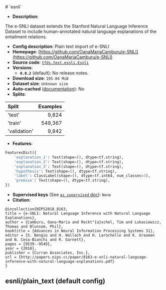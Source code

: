 <div itemscope itemtype="http://schema.org/Dataset">
  <div itemscope itemprop="includedInDataCatalog" itemtype="http://schema.org/DataCatalog">
    <meta itemprop="name" content="TensorFlow Datasets" />
  </div>
  <meta itemprop="name" content="esnli" />
  <meta itemprop="description" content="&#10;The e-SNLI dataset extends the Stanford Natural Language Inference Dataset to&#10;include human-annotated natural language explanations of the entailment&#10;relations.&#10;&#10;&#10;To use this dataset:&#10;&#10;```python&#10;import tensorflow_datasets as tfds&#10;&#10;ds = tfds.load(&#x27;esnli&#x27;, split=&#x27;train&#x27;)&#10;for ex in ds.take(4):&#10;  print(ex)&#10;```&#10;&#10;See [the guide](https://www.tensorflow.org/datasets/overview) for more&#10;informations on [tensorflow_datasets](https://www.tensorflow.org/datasets).&#10;&#10;" />
  <meta itemprop="url" content="https://www.tensorflow.org/datasets/catalog/esnli" />
  <meta itemprop="sameAs" content="https://github.com/OanaMariaCamburu/e-SNLI" />
  <meta itemprop="citation" content="&#10;@incollection{NIPS2018_8163,&#10;title = {e-SNLI: Natural Language Inference with Natural Language Explanations},&#10;author = {Camburu, Oana-Maria and Rockt&quot;{a}schel, Tim and Lukasiewicz, Thomas and Blunsom, Phil},&#10;booktitle = {Advances in Neural Information Processing Systems 31},&#10;editor = {S. Bengio and H. Wallach and H. Larochelle and K. Grauman and N. Cesa-Bianchi and R. Garnett},&#10;pages = {9539--9549},&#10;year = {2018},&#10;publisher = {Curran Associates, Inc.},&#10;url = {http://papers.nips.cc/paper/8163-e-snli-natural-language-inference-with-natural-language-explanations.pdf}&#10;}&#10;" />
</div>
# `esnli`

*   **Description**:

The e-SNLI dataset extends the Stanford Natural Language Inference Dataset to
include human-annotated natural language explanations of the entailment
relations.

*   **Config description**: Plain text import of e-SNLI
*   **Homepage**:
    [https://github.com/OanaMariaCamburu/e-SNLI](https://github.com/OanaMariaCamburu/e-SNLI)
*   **Source code**:
    [`tfds.text.esnli.Esnli`](https://github.com/tensorflow/datasets/tree/master/tensorflow_datasets/text/esnli.py)
*   **Versions**:
    *   **`0.0.2`** (default): No release notes.
*   **Download size**: `195.04 MiB`
*   **Dataset size**: `Unknown size`
*   **Auto-cached**
    ([documentation](https://www.tensorflow.org/datasets/performances#auto-caching)):
    No
*   **Splits**:

Split        | Examples
:----------- | -------:
'test'       | 9,824
'train'      | 549,367
'validation' | 9,842

*   **Features**:

```python
FeaturesDict({
    'explanation_1': Text(shape=(), dtype=tf.string),
    'explanation_2': Text(shape=(), dtype=tf.string),
    'explanation_3': Text(shape=(), dtype=tf.string),
    'hypothesis': Text(shape=(), dtype=tf.string),
    'label': ClassLabel(shape=(), dtype=tf.int64, num_classes=3),
    'premise': Text(shape=(), dtype=tf.string),
})
```
*   **Supervised keys** (See
    [`as_supervised` doc](https://www.tensorflow.org/datasets/api_docs/python/tfds/load#args)):
    `None`
*   **Citation**:

```
@incollection{NIPS2018_8163,
title = {e-SNLI: Natural Language Inference with Natural Language Explanations},
author = {Camburu, Oana-Maria and Rockt"{a}schel, Tim and Lukasiewicz, Thomas and Blunsom, Phil},
booktitle = {Advances in Neural Information Processing Systems 31},
editor = {S. Bengio and H. Wallach and H. Larochelle and K. Grauman and N. Cesa-Bianchi and R. Garnett},
pages = {9539--9549},
year = {2018},
publisher = {Curran Associates, Inc.},
url = {http://papers.nips.cc/paper/8163-e-snli-natural-language-inference-with-natural-language-explanations.pdf}
}
```

## esnli/plain_text (default config)

